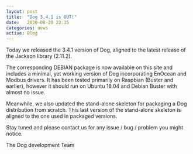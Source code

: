 ```yaml
---
layout: post
title:  "Dog 3.4.1 is OUT!"
date:   2020-08-20 22:35
categories: news
active: Blog
---
```

Today we released the 3.4.1 version of Dog, aligned to the latest release of the Jackson library (2.11.2).

The corresponding DEBIAN package is now available on this site and includes a minimal, yet working version of Dog incorporating EnOcean and Modbus drivers. It has been tested primarily on Raspbian (Buster and earlier), however it should run on Ubuntu 18.04 and Debian Buster with almost no issue.

Meanwhile, we also updated the stand-alone skeleton for packaging a Dog distribution from scratch. This last version of the stand-alone skeleton is aligned to the one used in packaged versions.

Stay tuned and please contact us for any issue / bug / problem you might notice. 

The Dog development Team
